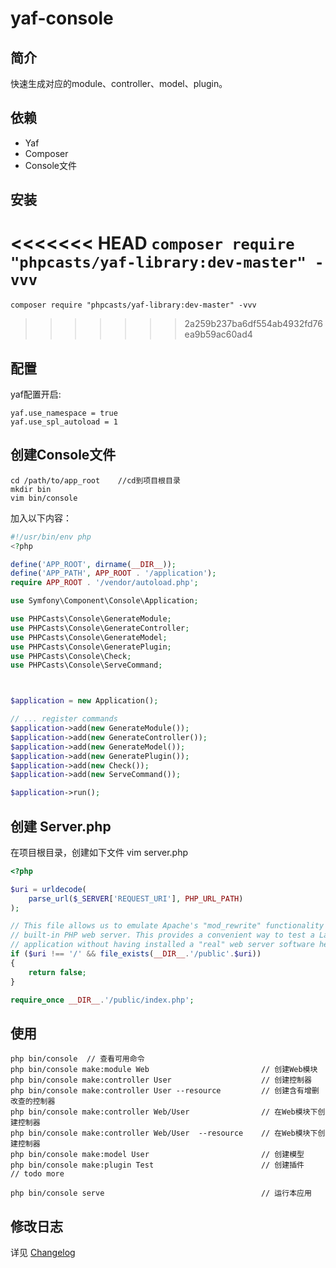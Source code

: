 # yaf-console

## 简介

快速生成对应的module、controller、model、plugin。

## 依赖

 - Yaf
 - Composer
 - Console文件

## 安装

<<<<<<< HEAD
`composer require "phpcasts/yaf-library:dev-master" -vvv `
=======
```shell
composer require "phpcasts/yaf-library:dev-master" -vvv 
```
>>>>>>> 2a259b237ba6df554ab4932fd76ea9b59ac60ad4

## 配置

yaf配置开启:
 ```
 yaf.use_namespace = true
 yaf.use_spl_autoload = 1 
 ```

## 创建Console文件

```shell
cd /path/to/app_root    //cd到项目根目录
mkdir bin
vim bin/console
```

加入以下内容：
```php
#!/usr/bin/env php
<?php

define('APP_ROOT', dirname(__DIR__));
define('APP_PATH', APP_ROOT . '/application');
require APP_ROOT . '/vendor/autoload.php';

use Symfony\Component\Console\Application;

use PHPCasts\Console\GenerateModule;
use PHPCasts\Console\GenerateController;
use PHPCasts\Console\GenerateModel;
use PHPCasts\Console\GeneratePlugin;
use PHPCasts\Console\Check;
use PHPCasts\Console\ServeCommand;



$application = new Application();

// ... register commands
$application->add(new GenerateModule());
$application->add(new GenerateController());
$application->add(new GenerateModel());
$application->add(new GeneratePlugin());
$application->add(new Check());
$application->add(new ServeCommand());

$application->run();
```
## 创建 Server.php
在项目根目录，创建如下文件
vim server.php
```php
<?php

$uri = urldecode(
	parse_url($_SERVER['REQUEST_URI'], PHP_URL_PATH)
);

// This file allows us to emulate Apache's "mod_rewrite" functionality from the
// built-in PHP web server. This provides a convenient way to test a Laravel
// application without having installed a "real" web server software here.
if ($uri !== '/' && file_exists(__DIR__.'/public'.$uri))
{
	return false;
}

require_once __DIR__.'/public/index.php';
```

## 使用

```shell
php bin/console  // 查看可用命令
php bin/console make:module Web                         // 创建Web模块
php bin/console make:controller User                    // 创建控制器
php bin/console make:controller User --resource         // 创建含有增删改查的控制器
php bin/console make:controller Web/User                // 在Web模块下创建控制器
php bin/console make:controller Web/User  --resource    // 在Web模块下创建控制器
php bin/console make:model User                         // 创建模型
php bin/console make:plugin Test                        // 创建插件
// todo more

php bin/console serve                                   // 运行本应用
```

## 修改日志

详见 [Changelog](./CHANGELOG.md)
